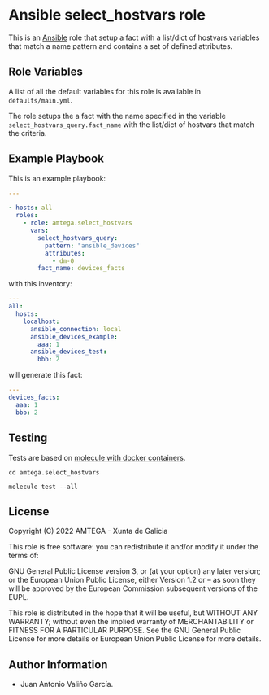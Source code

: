 # Ansible select_hostvars role

This is an [Ansible](http://www.ansible.com) role that setup a fact with a list/dict of hostvars variables that match a name pattern and contains a set of defined attributes.

## Role Variables

A list of all the default variables for this role is available in `defaults/main.yml`.

The role setups the a fact with the name specified in the variable `select_hostvars_query.fact_name` with the list/dict of hostvars that match the criteria.

## Example Playbook

This is an example playbook:

```yaml
---

- hosts: all
  roles:
    - role: amtega.select_hostvars
      vars:
        select_hostvars_query:
          pattern: "ansible_devices"
          attributes:
            - dm-0
        fact_name: devices_facts
```
with this inventory:

```yaml
---
all:
  hosts:
    localhost:
      ansible_connection: local
      ansible_devices_example:
        aaa: 1
      ansible_devices_test:
        bbb: 2

```
will generate this fact:

```yaml
---
devices_facts:
  aaa: 1
  bbb: 2
```

## Testing

Tests are based on [molecule with docker containers](https://molecule.readthedocs.io/en/latest/installation.html).

```shell
cd amtega.select_hostvars

molecule test --all
```

## License

Copyright (C) 2022 AMTEGA - Xunta de Galicia

This role is free software: you can redistribute it and/or modify it under the terms of:

GNU General Public License version 3, or (at your option) any later version; or the European Union Public License, either Version 1.2 or – as soon they will be approved by the European Commission ­subsequent versions of the EUPL.

This role is distributed in the hope that it will be useful, but WITHOUT ANY WARRANTY; without even the implied warranty of MERCHANTABILITY or FITNESS FOR A PARTICULAR PURPOSE.  See the GNU General Public License for more details or European Union Public License for more details.

## Author Information

- Juan Antonio Valiño García.
